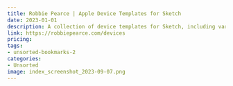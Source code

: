 ```yaml
---
title: Robbie Pearce | Apple Device Templates for Sketch
date: 2023-01-01
description: A collection of device templates for Sketch, including various Apple products such as iPhones, iPads, and MacBooks.
link: https://robbiepearce.com/devices
pricing: 
tags: 
- unsorted-bookmarks-2 
categories: 
- Unsorted 
image: index_screenshot_2023-09-07.png
---
```

